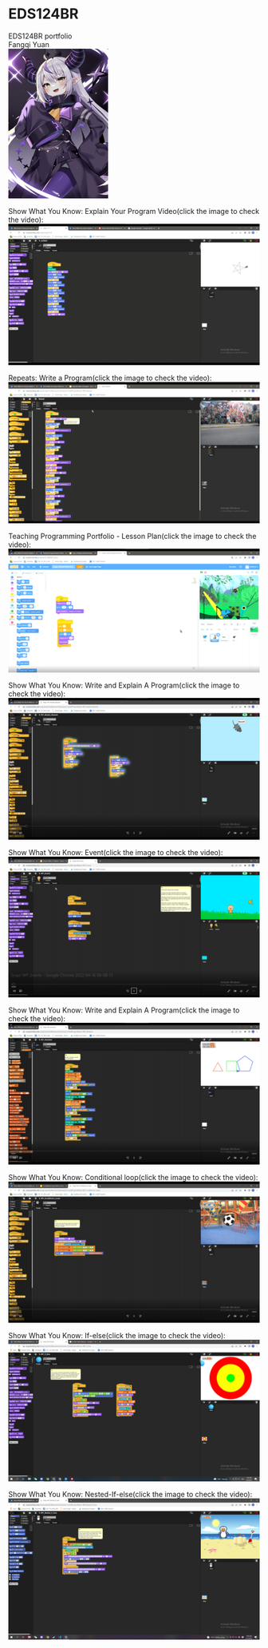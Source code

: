 # EDS124BR
EDS124BR portfolio  
Fangqi Yuan  
<img src="la+.jpg" width="200" height="300">  

Show What You Know: Explain Your Program Video(click the image to check the video):   
[![IMAGE ALT TEXT](/image/start.png)](https://youtu.be/r1KgyL_vHaY)    

Repeats: Write a Program(click the image to check the video):   
[![IMAGE ALT TEXT](/image/repeat.png)](https://youtu.be/rOnDDMkzTtE)    

Teaching Programming Portfolio - Lesson Plan(click the image to check the video):   
[![IMAGE ALT TEXT](/image/quest.png)](https://youtu.be/A8fXWROwCmk)    

Show What You Know: Write and Explain A Program(click the image to check the video):   
[![IMAGE ALT TEXT](/image/octagon.png)](https://youtu.be/noHJImZ3iAg)    

Show What You Know: Event(click the image to check the video):   
[![IMAGE ALT TEXT](/image/Monkey.png)](https://youtu.be/QvxqEixKQSg)    

Show What You Know: Write and Explain A Program(click the image to check the video):   
[![IMAGE ALT TEXT](/image/variable.png)](https://youtu.be/WGQijL8OR6c)    

Show What You Know: Conditional loop(click the image to check the video):   
[![IMAGE ALT TEXT](/image/conditional.png)](https://youtu.be/m0K2JYRp9jI)    

Show What You Know: If-else(click the image to check the video):   
[![IMAGE ALT TEXT](/image/if.png)](https://youtu.be/pchjVs_byhM)    

Show What You Know: Nested-If-else(click the image to check the video):   
[![IMAGE ALT TEXT](/image/nestif.png)](https://youtu.be/SRK6JPiRfyU)  
